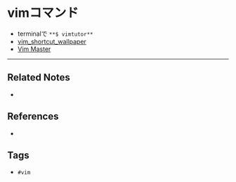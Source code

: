 # vimコマンド
- terminalで `**$ vimtutor**`  
- [vim\_shortcut\_wallpaper](https://github.com/LevelbossMike/vim_shortcut_wallpaper)  
- [Vim Master](https://play.google.com/store/apps/details?id=develop.example.beta1139.vimmaster&hl=ja)

---
## Related Notes
- 

## References
- 

## Tags
- `#vim` 